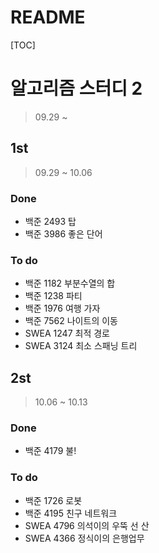 # README

[TOC]

# 알고리즘 스터디 2



> 09.29 ~



## 1st



> 09.29 ~ 10.06



### Done

- 백준 2493 탑
- 백준 3986 좋은 단어



### To do

- 백준 1182 부분수열의 합
- 백준 1238 파티
- 백준 1976 여행 가자
- 백준 7562 나이트의 이동
- SWEA 1247 최적 경로
- SWEA 3124 최소 스패닝 트리





## 2st 



> 10.06 ~ 10.13



### Done

- 백준 4179 불!



### To do

- 백준 1726 로봇
- 백준 4195 친구 네트워크
- SWEA 4796 의석이의 우뚝 선 산
- SWEA 4366 정식이의 은행업무